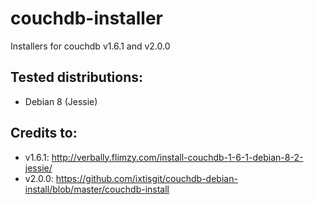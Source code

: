 # couchdb-installer
Installers for couchdb v1.6.1 and v2.0.0

## Tested distributions:
  - Debian 8 (Jessie)

## Credits to:
  - v1.6.1: http://verbally.flimzy.com/install-couchdb-1-6-1-debian-8-2-jessie/
  - v2.0.0: https://github.com/ixtisgit/couchdb-debian-install/blob/master/couchdb-install